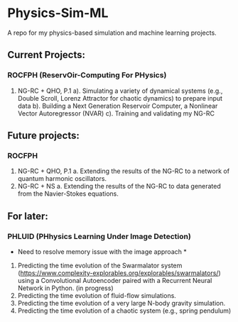 # Physics-Sim-ML 
A repo for my physics-based simulation and machine learning projects.
## Current Projects:
### ROCFPH (ReservOir-Computing For PHysics)
1. NG-RC + QHO, P.1
  a). Simulating a variety of dynamical systems (e.g., Double Scroll, Lorenz Attractor for chaotic dynamics) to prepare input data
  b). Building a Next Generation Reservoir Computer, a Nonlinear Vector Autoregressor (NVAR)
  c). Training and validating my NG-RC
## Future projects:
### ROCFPH
1. NG-RC + QHO, P.1
a. Extending the results of the NG-RC to a network of quantum harmonic oscillators.
2. NG-RC + NS
a. Extending the results of the NG-RC to data generated from the Navier-Stokes equations.

## For later:
### PHLUID (PHhysics Learning Under Image Detection)
* Need to resolve memory issue with the image approach *
1. Predicting the time evolution of the Swarmalator system (https://www.complexity-explorables.org/explorables/swarmalators/) using a Convolutional Autoencoder paired with a Recurrent Neural Network in Python. (in progress)
2. Predicting the time evolution of fluid-flow simulations.
3. Predicting the time evolution of a very large N-body gravity simulation.
4. Predicting the time evolution of a chaotic system (e.g., spring pendulum)
